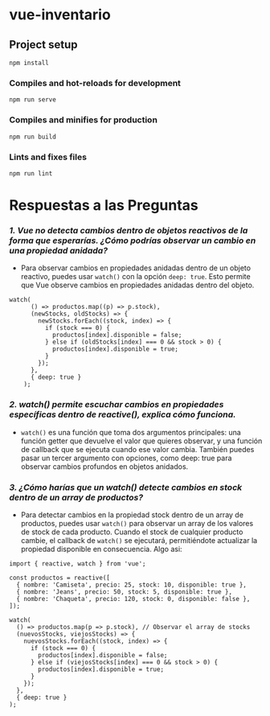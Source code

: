 # vue-inventario

## Project setup
```
npm install
```

### Compiles and hot-reloads for development
```
npm run serve
```

### Compiles and minifies for production
```
npm run build
```

### Lints and fixes files
```
npm run lint
```

# Respuestas a las Preguntas
### *1. Vue no detecta cambios dentro de objetos reactivos de la forma que esperarías. ¿Cómo podrías observar un cambio en una propiedad anidada?*
- Para observar cambios en propiedades anidadas dentro de un objeto reactivo, puedes usar `watch()` con la opción `deep: true`. Esto permite que Vue observe cambios en propiedades anidadas dentro del objeto.
```
watch(
      () => productos.map((p) => p.stock),
      (newStocks, oldStocks) => {
        newStocks.forEach((stock, index) => {
          if (stock === 0) {
            productos[index].disponible = false;
          } else if (oldStocks[index] === 0 && stock > 0) {
            productos[index].disponible = true;
          }
        });
      },
      { deep: true }
    );
```
### *2. watch() permite escuchar cambios en propiedades específicas dentro de reactive(), explica cómo funciona.*
- `watch()` es una función que toma dos argumentos principales: una función getter que devuelve el valor que quieres observar, y una función de callback que se ejecuta cuando ese valor cambia. También puedes pasar un tercer argumento con opciones, como deep: true para observar cambios profundos en objetos anidados.

### *3. ¿Cómo harías que un watch() detecte cambios en stock dentro de un array de productos?*
- Para detectar cambios en la propiedad stock dentro de un array de productos, puedes usar `watch()` para observar un array de los valores de stock de cada producto. Cuando el stock de cualquier producto cambie, el callback de `watch()` se ejecutará, permitiéndote actualizar la propiedad disponible en consecuencia. Algo asi:
```
import { reactive, watch } from 'vue';

const productos = reactive([
  { nombre: 'Camiseta', precio: 25, stock: 10, disponible: true },
  { nombre: 'Jeans', precio: 50, stock: 5, disponible: true },
  { nombre: 'Chaqueta', precio: 120, stock: 0, disponible: false },
]);

watch(
  () => productos.map(p => p.stock), // Observar el array de stocks
  (nuevosStocks, viejosStocks) => {
    nuevosStocks.forEach((stock, index) => {
      if (stock === 0) {
        productos[index].disponible = false;
      } else if (viejosStocks[index] === 0 && stock > 0) {
        productos[index].disponible = true;
      }
    });
  },
  { deep: true }
);
```

